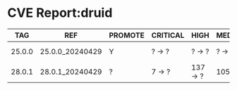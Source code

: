 # CVE Report:druid
|  TAG   |       REF       | PROMOTE | CRITICAL |   HIGH   |  MEDIUM  |   LOW   | UNKNOWN |
|--------|-----------------|---------|----------|----------|----------|---------|---------|
| 25.0.0 | 25.0.0_20240429 | Y       | ? -> ?   | ? -> ?   | ? -> ?   | ? -> ?  | ? -> ?  |
| 28.0.1 | 28.0.1_20240429 | ?       | 7 -> ?   | 137 -> ? | 105 -> ? | 34 -> ? | 0 -> ?  |
